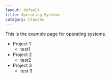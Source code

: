 ```yaml
---
layout: default
title: Operating Systems
category: Classes
---
```


This is the example page for operating systems.
* Project 1
    * test1
* Project 2
    * test2
* Project 3
    * test 3
